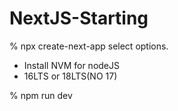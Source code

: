 # NextJS-Starting

% npx create-next-app
select options.

- Install NVM for nodeJS
- 16LTS or 18LTS(NO 17)

% npm run dev

